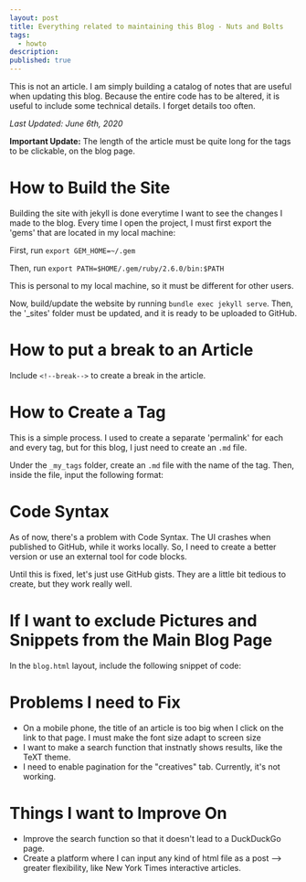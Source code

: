 ```yaml
---
layout: post
title: Everything related to maintaining this Blog - Nuts and Bolts
tags:
  - howto
description:
published: true
---
```


This is not an article. I am simply building a catalog of notes that are useful when updating this blog. Because the entire code has to be altered, it is useful to include some technical details. I forget details too often.

*Last Updated: June 6th, 2020*

<!--break-->

**Important Update:** The length of the article must be quite long for the tags to be clickable, on the blog page.

# How to Build the Site
Building the site with jekyll is done everytime I want to see the changes I made to the blog.
Every time I open the project, I must first export the 'gems' that are located in my local machine:

First, run
`export GEM_HOME=~/.gem`

Then, run
`export PATH=$HOME/.gem/ruby/2.6.0/bin:$PATH`

This is personal to my local machine, so it must be different for other users.

Now, build/update the website by running `bundle exec jekyll serve`. Then, the '_sites' folder must be updated, and it is ready to be uploaded to GitHub.

# How to put a break to an Article

Include `<!--break-->` to create a break in the article.

# How to Create a Tag

This is a simple process. I used to create a separate 'permalink' for each and every tag, but for this blog, I just need to create an `.md` file.

Under the `_my_tags` folder, create an `.md` file with the name of the tag.
Then, inside the file, input the following format:

<script src="https://gist.github.com/SangwookCheon/c56017d6abc92980193b3f4e479fc941.js"></script>

# Code Syntax
As of now, there's a problem with Code Syntax. The UI crashes when published to GitHub, while it works locally. So, I need to create a better version or use an external tool for code blocks.

Until this is fixed, let's just use GitHub gists. They are a little bit tedious to create, but they work really well.

# If I want to exclude Pictures and Snippets from the Main Blog Page

In the `blog.html` layout, include the following snippet of code:

<script src="https://gist.github.com/SangwookCheon/77cafb84c4d4d28101da67b1dca64d60.js"></script>

# Problems I need to Fix
* On a mobile phone, the title of an article is too big when I click on the link to that page. I must make the font size adapt to screen size
* I want to make a search function that instnatly shows results, like the TeXT theme.
* I need to enable pagination for the "creatives" tab. Currently, it's not working.

# Things I want to Improve On
* Improve the search function so that it doesn't lead to a DuckDuckGo page.
* Create a platform where I can input any kind of html file as a post --> greater flexibility, like New York Times interactive articles.
